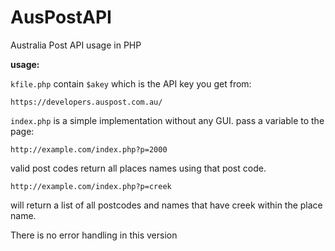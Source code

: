 # AusPostAPI
Australia Post API usage in PHP

**usage:**  

`kfile.php` contain `$akey` which is the API key you get from:

    https://developers.auspost.com.au/

`index.php` is a simple implementation without any GUI.
pass a variable to the page: 

    http://example.com/index.php?p=2000

valid post codes return all places names using that post code.

    http://example.com/index.php?p=creek

will return a list of all postcodes and names that have creek within the place name. 

There is no error handling in this version
